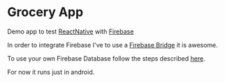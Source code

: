 # Grocery App

Demo app to test [ReactNative](https://facebook.github.io/react-native/) with [Firebase](https://console.firebase.google.com)

In order to integrate Firebase I've to use a [Firebase Bridge](https://github.com/davecoates/rn-firebase-bridge) it is awesome.

To use your own Firebase Database follow the steps described [here](https://firebase.google.com/docs/android/setup).

For now it runs just in android.

